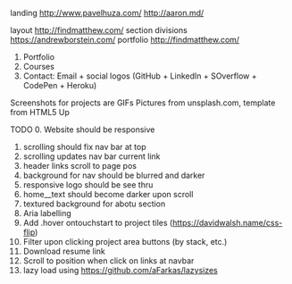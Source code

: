 landing http://www.pavelhuza.com/  http://aaron.md/

layout http://findmatthew.com/
section divisions https://andrewborstein.com/
portfolio http://findmatthew.com/



1) Portfolio
2) Courses
3) Contact:
      Email + social logos (GitHub + LinkedIn + SOverflow + CodePen + Heroku)

Screenshots for projects are GIFs
Pictures from unsplash.com, template from HTML5 Up

TODO
0. Website should be responsive
1. scrolling should fix nav bar at top
2. scrolling updates nav bar current link
3. header links scroll to page pos
4. background for nav should be blurred and darker
5. responsive logo should be see thru
6. home__text should become darker upon scroll
7. textured background for abotu section
8. Aria labelling
9. Add .hover ontouchstart to project tiles (https://davidwalsh.name/css-flip)
10. Filter upon clicking project area buttons (by stack, etc.)
11. Download resume link
12. Scroll to position when click on links at navbar
13. lazy load using https://github.com/aFarkas/lazysizes